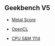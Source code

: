 ## Geekbench V5

- [Metal Score](https://browser.geekbench.com/v5/compute/3583292)

- [OpenCL](https://browser.geekbench.com/v5/compute/3583299)

- [CPU S&M 1114](https://browser.geekbench.com/v5/cpu/10594532)

